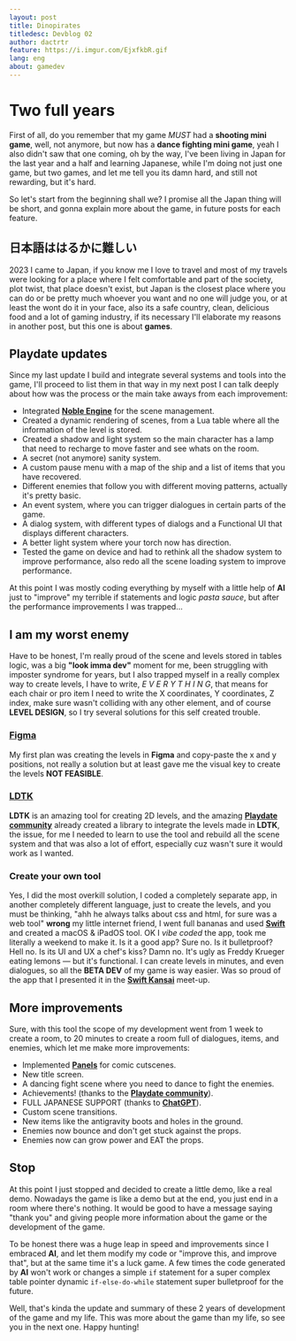 ```yaml
---
layout: post
title: Dinopirates
titledesc: Devblog 02
author: dactrtr
feature: https://i.imgur.com/EjxfkbR.gif
lang: eng
about: gamedev
---
```


# Two full years

First of all, do you remember that my game *MUST* had a **shooting mini game**, well, not anymore, but now has a **dance fighting mini game**, yeah I also didn't saw that one coming, oh by the way, I've been living in Japan for the last year and a half and learning Japanese, while I'm doing not just one game, but two games, and let me tell you its damn hard, and still not rewarding, but it's hard.

So let's start from the beginning shall we? I promise all the Japan thing will be short, and gonna explain more about the game, in future posts for each feature.

## 日本語ははるかに難しい

2023 I came to Japan, if you know me I love to travel and most of my travels were looking for a place where I felt comfortable and part of the society, plot twist, that place doesn't exist, but Japan is the closest place where you can do or be pretty much whoever you want and no one will judge you, or at least the wont do it in your face, also its a safe country, clean, delicious food and a lot of gaming industry, if its necessary I'll elaborate my reasons in another post, but this one is about **games**.

## Playdate updates

Since my last update I build and integrate several systems and tools into the game, I'll proceed to list them in that way in my next post I can talk deeply about how was the process or the main take aways from each improvement:

- Integrated **[Noble Engine](https://github.com/shauninman/NobleEngine)** for the scene management.
- Created a dynamic rendering of scenes, from a Lua table where all the information of the level is stored.
- Created a shadow and light system so the main character has a lamp that need to recharge to move faster and see whats on the room.
- A secret (not anymore) sanity system.
- A custom pause menu with a map of the ship and a list of items that you have recovered.
- Different enemies that follow you with different moving patterns, actually it's pretty basic.
- An event system, where you can trigger dialogues in certain parts of the game.
- A dialog system, with different types of dialogs and a Functional UI that displays different characters.
- A better light system where your torch now has direction.
- Tested the game on device and had to rethink all the shadow system to improve performance, also redo all the scene loading system to improve performance.

At this point I was mostly coding everything by myself with a little help of **AI** just to "improve" my terrible if statements and logic *pasta sauce*, but after the performance improvements I was trapped...

## I am my worst enemy

Have to be honest, I'm really proud of the scene and levels stored in tables logic, was a big **"look imma dev"** moment for me, been struggling with imposter syndrome for years, but I also trapped myself in a really complex way to create levels, I have to write, *E V E R Y T H I N G*, that means for each chair or pro item I need to write the X coordinates, Y coordinates, Z index, make sure wasn't colliding with any other element, and of course **LEVEL DESIGN**, so I try several solutions for this self created trouble.

### **[Figma](https://figma.com)**

My first plan was creating the levels in **Figma** and copy-paste the x and y positions, not really a solution but at least gave me the visual key to create the levels **NOT FEASIBLE**.

### **[LDTK](https://ldtk.io)**

**LDTK** is an amazing tool for creating 2D levels, and the amazing **[Playdate community](https://devforum.play.date/)** already created a library to integrate the levels made in **LDTK**, the issue, for me I needed to learn to use the tool and rebuild all the scene system and that was also a lot of effort, especially cuz wasn't sure it would work as I wanted.

### Create your own tool

Yes, I did the most overkill solution, I coded a completely separate app, in another completely different language, just to create the levels, and you must be thinking, "ahh he always talks about css and html, for sure was a web tool" **wrong** my little internet friend, I went full bananas and used **[Swift](https://developer.apple.com/swift/)** and created a macOS & iPadOS tool. OK I *vibe coded* the app, took me literally a weekend to make it. Is it a good app? Sure no. Is it bulletproof? Hell no. Is its UI and UX a chef's kiss? Damn no. It's ugly as Freddy Krueger eating lemons — but it's functional. I can create levels in minutes, and even dialogues, so all the **BETA DEV** of my game is way easier. Was so proud of the app that I presented it in the **[Swift Kansai](https://www.meetup.com/swiftkansai/)** meet-up.

## More improvements

Sure, with this tool the scope of my development went from 1 week to create a room, to 20 minutes to create a room full of dialogues, items, and enemies, which let me make more improvements:
- Implemented **[Panels](https://github.com/NinoScript/panels)** for comic cutscenes.
- New title screen.
- A dancing fight scene where you need to dance to fight the enemies.
- Achievements! (thanks to the **[Playdate community](https://devforum.play.date/)**).
- FULL JAPANESE SUPPORT (thanks to **[ChatGPT](https://openai.com/chatgpt)**).
- Custom scene transitions.
- New items like the antigravity boots and holes in the ground.
- Enemies now bounce and don't get stuck against the props.
- Enemies now can grow power and EAT the props.

## Stop

At this point I just stopped and decided to create a little demo, like a real demo. Nowadays the game is like a demo but at the end, you just end in a room where there's nothing. It would be good to have a message saying "thank you" and giving people more information about the game or the development of the game.

To be honest there was a huge leap in speed and improvements since I embraced **AI**, and let them modify my code or "improve this, and improve that", but at the same time it's a luck game. A few times the code generated by **AI** won't work or changes a simple `if` statement for a super complex table pointer dynamic `if-else-do-while` statement super bulletproof for the future.

Well, that's kinda the update and summary of these 2 years of development of the game and my life. This was more about the game than my life, so see you in the next one. Happy hunting!